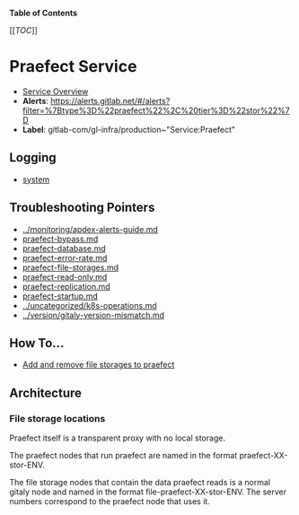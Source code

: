 <!-- MARKER: do not edit this section directly. Edit services/service-catalog.yml then run scripts/generate-docs -->

**Table of Contents**

[[_TOC_]]

#  Praefect Service
* [Service Overview](https://dashboards.gitlab.net/d/praefect-main/praefect-overview)
* **Alerts**: https://alerts.gitlab.net/#/alerts?filter=%7Btype%3D%22praefect%22%2C%20tier%3D%22stor%22%7D
* **Label**: gitlab-com/gl-infra/production~"Service:Praefect"

## Logging

* [system](https://log.gprd.gitlab.net/goto/769b1e96dc189470332cd7005dd6f878)

## Troubleshooting Pointers

* [../monitoring/apdex-alerts-guide.md](../monitoring/apdex-alerts-guide.md)
* [praefect-bypass.md](praefect-bypass.md)
* [praefect-database.md](praefect-database.md)
* [praefect-error-rate.md](praefect-error-rate.md)
* [praefect-file-storages.md](praefect-file-storages.md)
* [praefect-read-only.md](praefect-read-only.md)
* [praefect-replication.md](praefect-replication.md)
* [praefect-startup.md](praefect-startup.md)
* [../uncategorized/k8s-operations.md](../uncategorized/k8s-operations.md)
* [../version/gitaly-version-mismatch.md](../version/gitaly-version-mismatch.md)
<!-- END_MARKER -->

## How To...

* [Add and remove file storages to praefect](praefect-file-storages.md)


<!-- ## Summary -->

## Architecture

### File storage locations

Praefect itself is a transparent proxy with no local storage. 

The praefect nodes that run praefect are named in the format praefect-XX-stor-ENV.

The file storage nodes that contain the data praefect reads is a normal gitaly node
and named in the format file-praefect-XX-stor-ENV. The server numbers correspond to the praefect node that uses it.

<!-- ## Performance -->

<!-- ## Scalability -->

<!-- ## Availability -->

<!-- ## Durability -->

<!-- ## Security/Compliance -->

<!-- ## Monitoring/Alerting -->

<!-- ## Links to further Documentation -->
